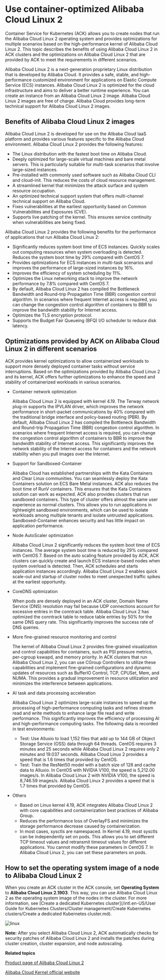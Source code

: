 # Use container-optimized Alibaba Cloud Linux 2

Container Service for Kubernetes \(ACK\) allows you to create nodes that run the Alibaba Cloud Linux 2 operating system and provides optimizations for multiple scenarios based on the high-performance kernel of Alibaba Cloud Linux 2. This topic describes the benefits of using Alibaba Cloud Linux 2 in ACK clusters and the optimizations on Alibaba Cloud Linux 2 that are provided by ACK to meet the requirements in different scenarios.

Alibaba Cloud Linux 2 is a next-generation proprietary Linux distribution that is developed by Alibaba Cloud. It provides a safe, stable, and high-performance customized environment for applications on Elastic Compute Service \(ECS\) instances. Alibaba Cloud Linux 2 is optimized for the cloud infrastructure and aims to deliver a better runtime experience. You can create an instance from an Alibaba Cloud Linux 2 image. Alibaba Cloud Linux 2 images are free of charge. Alibaba Cloud provides long-term technical support for Alibaba Cloud Linux 2 images.

## Benefits of Alibaba Cloud Linux 2 images

Alibaba Cloud Linux 2 is developed for use on the Alibaba Cloud IaaS platform and provides various features specific to the Alibaba Cloud environment. Alibaba Cloud Linux 2 provides the following features:

-   The Linux distribution with the fastest boot time on Alibaba Cloud.
-   Deeply optimized for large-scale virtual machines and bare metal servers. This is particularly suitable for multi-task scenarios that involve large-sized instances.
-   Pre-installed with commonly used software such as Alibaba Cloud CLI and cloud-init. This reduces the costs of cloud resource management.
-   A streamlined kernel that minimizes the attack surface and system resource occupation.
-   An optimized technical support system that offers multi-channel technical support on Alibaba Cloud.
-   Fixes vulnerabilities at the earliest opportunity based on Common Vulnerabilities and Exposures \(CVE\).
-   Supports live patching of the kernel. This ensures service continuity when vulnerabilities are being fixed.

Alibaba Cloud Linux 2 provides the following benefits for the performance of applications that run Alibaba Cloud Linux 2:

-   Significantly reduces system boot time of ECS instances. Quickly scales out computing resources when system overloading is detected. Reduces the system boot time by 29% compared with CentOS 7.
-   Provides optimizations for ECS instances in multi-task scenarios and improves the performance of large-sized instances by 16%.
-   Improves the efficiency of system scheduling by 11%.
-   Optimizes the Linux networking stack to improve the network performance by 7.8% compared with CentOS 7.
-   By default, Alibaba Cloud Linux 2 has compiled the Bottleneck Bandwidth and Round-trip Propagation Time \(BBR\) congestion control algorithm. In scenarios where frequent Internet access is required, you can change the congestion control algorithm of containers to BBR to improve the bandwidth stability for Internet access.
-   Optimizes the TLS encryption protocol.
-   Supports the Budget Fair Queueing \(BFQ\) I/O scheduler to reduce disk latency.

## Optimizations provided by ACK on Alibaba Cloud Linux 2 in different scenarios

ACK provides kernel optimizations to allow containerized workloads to support more densely deployed container tasks without service interruptions. Based on the optimizations provided by Alibaba Cloud Linux 2 and its kernel, ACK offers further optimizations to enhance the speed and stability of containerized workloads in various scenarios.

-   Container network optimization

    Alibaba Cloud Linux 2 is equipped with kernel 4.19. The Terway network plug-in supports the IPVLAN driver, which improves the network performance in short-packet communications by 40% compared with the traditional bridge interface and policy-based routing \(PBR\). By default, Alibaba Cloud Linux 2 has compiled the Bottleneck Bandwidth and Round-trip Propagation Time \(BBR\) congestion control algorithm. In scenarios where frequent Internet access is required, you can change the congestion control algorithm of containers to BBR to improve the bandwidth stability of Internet access. This significantly improves the network stability of the Internet access for containers and the network stability when you pull images over the Internet.

-   Support for Sandboxed-Container

    Alibaba Cloud has established partnerships with the Kata Containers and Clear Linux communities. You can seamlessly deploy the Kata Containers solution on ECS Bare Metal instances. ACK also reduces the boot time of RunV containers. This ensures that the Kata Containers solution can work as expected. ACK also provides clusters that run sandboxed containers. This type of cluster offers almost the same user experience as normal clusters. This allows you to run applications in lightweight sandboxed environments, which can be used to isolate workloads among multiple tenants and isolate untrusted applications. Sandboxed-Container enhances security and has little impact on application performance.

-   Node AutoScaler optimization

    Alibaba Cloud Linux 2 significantly reduces the system boot time of ECS instances. The average system boot time is reduced by 29% compared with CentOS 7. Based on the auto scaling feature provided by ACK, ACK clusters can quickly create and launch ECS instance-based nodes when system overload is detected. Then, ACK schedules and starts application instances accordingly. Alibaba Cloud Linux 2 enables quick scale-out and startup of cluster nodes to meet unexpected traffic spikes at the earliest opportunity.

-   CoreDNS optimization

    When pods are densely deployed in an ACK cluster, Domain Name Service \(DNS\) resolution may fail because UDP connections account for excessive entries in the conntrack table. Alibaba Cloud Linux 2 has optimized the conntrack table to reduce table entries by 50% for the same DNS query rate. This significantly improves the success rate of DNS queries.

-   More fine-grained resource monitoring and control

    The kernel of Alibaba Cloud Linux 2 provides fine-grained visualization and control capabilities for containers, such as PSI pressure metrics, per-cgroup kswapd, and memory priority. In ACK clusters that run Alibaba Cloud Linux 2, you can use CGroup Controllers to utilize these capabilities and implement fine-grained configurations and dynamic updates of resources such as BufferIO Control, TCP, CPUSet, Mem, and NUMA. This provides a gradual improvement in resource utilization and minimizes the interference between applications.

-   AI task and data processing acceleration

    Alibaba Cloud Linux 2 optimizes large-scale instances to speed up the processing of high-performance computing tasks and refines stream read and write methods to enhance large file read and write performance. This significantly improves the efficiency of processing AI and high-performance computing tasks. The following data is recorded in test environments:

    -   Test: Use Alluxio to load 1,152 files that add up to 144 GB of Object Storage Service \(OSS\) data through 64 threads. CentOS requires 3 minutes and 25 seconds while Alibaba Cloud Linux 2 requires only 2 minutes and 19.037 seconds. Alibaba Cloud Linux 2 provides a speed that is 1.6 times that provided by CentOS.
    -   Test: Train the ResNet50 model with a batch size of 128 and cache data to Alluxio. In CentOS with NVIDIA V100, the speed is 5,212.00 images/s. In Alibaba Cloud Linux 2 with NVIDIA V100, the speed is 8,746.59 images/s. Alibaba Cloud Linux 2 provides a speed that is 1.7 times that provided by CentOS.
-   Others
    -   Based on Linux kernel 4.19, ACK integrates Alibaba Cloud Linux 2 with core capabilities and containerization best practices of Alibaba Group.
    -   Reduces the performance loss of OverlayFS and minimizes the storage performance decrease caused by containerization.
    -   In most cases, sysctls are namespaced. In Kernel 4.19, most sysctls can be independently set on pods. This allows you to set different TCP timeout values and retransmit timeout values for different applications. You cannot modify these parameters in CentOS 7. In Alibaba Cloud Linux 2, you can set these parameters on pods.

## How to set the operating system image of a node to Alibaba Cloud Linux 2

When you create an ACK cluster in the ACK console, set **Operating System** to **Alibaba Cloud Linux 2.1903**. This way, you can use Alibaba Cloud Linux 2 as the operating system image of the nodes in the cluster. For more information, see [Create a dedicated Kubernetes cluster](/intl.en-US/User Guide for Kubernetes Clusters/Cluster management/Create Kubernetes clusters/Create a dedicated Kubernetes cluster.md).

![linux](https://static-aliyun-doc.oss-accelerate.aliyuncs.com/assets/img/en-US/0635359951/p96758.png)

**Note:** After you select Alibaba Cloud Linux 2, ACK automatically checks for security patches of Alibaba Cloud Linux 2 and installs the patches during cluster creation, cluster expansion, and node autoscaling.

**Related topics**  


[Product page of Alibaba Cloud Linux 2](https://www.alibabacloud.com/zh/products/alinux)

[Alibaba Cloud Kernel official website](https://alibaba.github.io/cloud-kernel/)

